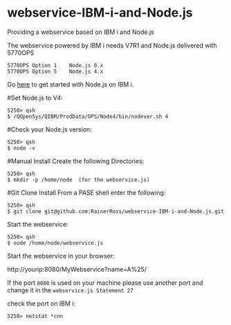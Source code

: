 # webservice-IBM-i-and-Node.js
Providing a webservice based on IBM i and Node.js

The webservice powered by IBM i needs V7R1 and Node.js delivered with 5770OPS
```
5770OPS Option 1 	Node.js 0.x
5770OPS Option 5 	Node.js 4.x
```
Go [here](https://www.ibm.com/developerworks/community/wikis/home?lang=en#!/wiki/IBM%20i%20Technology%20Updates/page/Node.js) to get started with Node.js on IBM i.

#Set Node.js to V4:

```
5250> qsh
$ /QOpenSys/QIBM/ProdData/OPS/Node4/bin/nodever.sh 4
```

#Check your Node.js version:

```
5250> qsh
$ node -v
```

#Manual Install
Create the following Directories:

```
5250> qsh
$ mkdir -p /home/node  (for the webservice.js)
```

#Git Clone Install
From a PASE shell enter the following:

```
5250> qsh
$ git clone git@github.com:RainerRoss/webservice-IBM-i-and-Node.js.git
```

Start the webservice:

```
5250> qsh
$ node /home/node/webservice.js
```

Start the webservice in your browser:

http://yourip:8080/MyWebservice?name=A%25/

If the port `8080` is used on your machine please use another port and change it in the `webservice.js Statement 27` 

check the port on IBM i: 

```
5250> netstat *cnn
```
